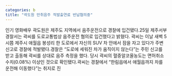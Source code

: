 ```yaml
---
categories: b
title: "곽도원 만취음주 적발출연료 반납협의중"
---
```

인기 영화배우 곽도원은 제주도 지역에서 음주운전으로 경찰에 입건됐다.25일 제주서부경찰서는 곽씨를 도로교통법상 음주운전 혐의로 입건했다고 밝혔다. 곽씨는 이날 새벽 5시쯤 제주시 애월읍 봉성리 한 도로에서 자신의 SUV 차 안에서 잠을 자고 있다가 주변 신고로 경찰에 적발됐다.경찰은 “도로에 세워진 차가 움직이지 않는다”는 주민 신고를 받고 출동해 곽씨를 상대로 음주 측정을 했다. 당시 곽씨의 혈중알코올농도는 면허취소 수치(0.08%) 이상인 것으로 확인됐다.곽씨는 경찰에서 “한림읍에서 애월읍까지 차를 운전해 이동했다”는 취지로 진
